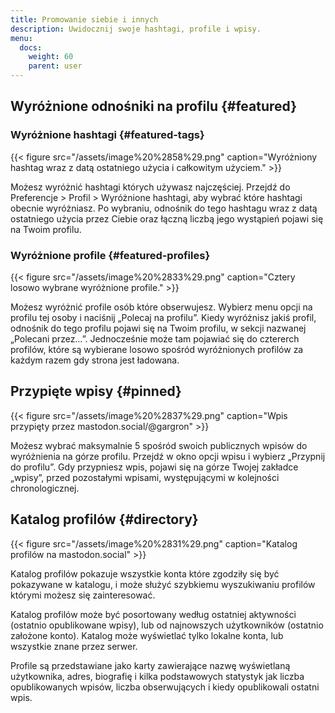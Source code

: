 ```yaml
---
title: Promowanie siebie i innych
description: Uwidocznij swoje hashtagi, profile i wpisy.
menu:
  docs:
    weight: 60
    parent: user
---
```


## Wyróżnione odnośniki na profilu {#featured}

### Wyróżnione hashtagi {#featured-tags}

{{< figure src="/assets/image%20%2858%29.png" caption="Wyróżniony hashtag wraz z datą ostatniego użycia i całkowitym użyciem." >}}

Możesz wyróżnić hashtagi których używasz najczęściej. Przejdź do Preferencje &gt; Profil &gt; Wyróżnione hashtagi, aby wybrać które hashtagi obecnie wyróżniasz. Po wybraniu, odnośnik do tego hashtagu wraz z datą ostatniego użycia przez Ciebie oraz łączną liczbą jego wystąpień pojawi się na Twoim profilu.

### Wyróżnione profile {#featured-profiles}

{{< figure src="/assets/image%20%2833%29.png" caption="Cztery losowo wybrane wyróżnione profile." >}}

Możesz wyróżnić profile osób które obserwujesz. Wybierz menu opcji na profilu tej osoby i naciśnij „Polecaj na profilu”. Kiedy wyróżnisz jakiś profil, odnośnik do tego profilu pojawi się na Twoim profilu, w sekcji nazwanej „Polecani przez…”. Jednocześnie może tam pojawiać się do cztererch profilów, które są wybierane losowo spośród wyróżnionych profilów za każdym razem gdy strona jest ładowana.

## Przypięte wpisy {#pinned}

{{< figure src="/assets/image%20%2837%29.png" caption="Wpis przypięty przez mastodon.social/@gargron" >}}

Możesz wybrać maksymalnie 5 spośród swoich publicznych wpisów do wyróżnienia na górze profilu. Przejdź w okno opcji wpisu i wybierz „Przypnij do profilu”. Gdy przypniesz wpis, pojawi się na górze Twojej zakładce „wpisy”, przed pozostałymi wpisami, występującymi w kolejności chronologicznej.

## Katalog profilów {#directory}

{{< figure src="/assets/image%20%2831%29.png" caption="Katalog profilów na mastodon.social" >}}

Katalog profilów pokazuje wszystkie konta które zgodziły się być pokazywane w katalogu, i może służyć szybkiemu wyszukiwaniu profilów którymi możesz się zainteresować.

Katalog profilów może być posortowany według ostatniej aktywności \(ostatnio opublikowane wpisy\), lub od najnowszych użytkowników \(ostatnio założone konto\). Katalog może wyświetlać tylko lokalne konta, lub wszystkie znane przez serwer.

Profile są przedstawiane jako karty zawierające nazwę wyświetlaną użytkownika, adres, biografię i kilka podstawowych statystyk jak liczba opublikowanych wpisów, liczba obserwujących i kiedy opublikowali ostatni wpis.

